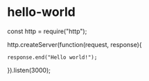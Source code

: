 # hello-world

const http = require("http");
 
http.createServer(function(request, response){
     
    response.end("Hello world!");
}).listen(3000);

